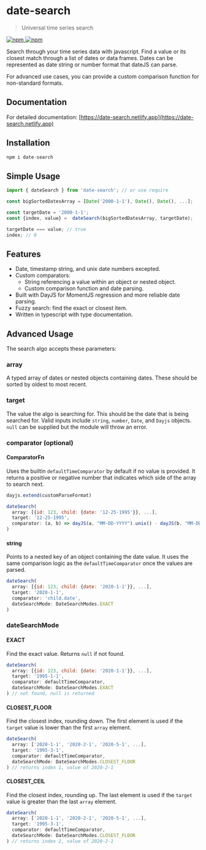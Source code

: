 # date-search
> Universal time series search

[![npm](https://img.shields.io/npm/v/date-search?color=red)
![npm](https://img.shields.io/npm/dw/date-search)](https://www.npmjs.com/package/date-search)

Search through your time series data with javascript. Find a value or its closest match through a list of dates or data frames. Dates can be represented as date string or number format that dateJS can parse.

For advanced use cases, you can provide a custom comparison function for non-standard formats.

## Documentation

For detailed documentation: [https://date-search.netlify.app](https://date-search.netlify.app)

## Installation

```js
npm i date-search
```

## Simple Usage

```js
import { dateSearch } from 'date-search'; // or use require

const bigSortedDatesArray = [Date('2000-1-1'), Date(), Date(), ...];

const targetDate = '2000-1-1';
const {index, value} =  dateSearch(bigSortedDatesArray, targetDate);

targetDate === value; // true
index; // 0
```

## Features

- Date, timestamp string, and unix date numbers excepted.
- Custom comparators:
  - String referencing a value within an object or nested object.
  - Custom comparison function and date parsing.
- Built with DayJS for MomentJS regression and more reliable date parsing.
- Fuzzy search: find the exact or closest item.
- Written in typescript with type documentation.

## Advanced Usage

The search algo accepts these parameters:

### array

A typed array of dates or nested objects containing dates. These should be sorted by oldest to most recent.

### target

The value the algo is searching for. This should be the date that is being searched for. Valid inputs include `string`, `number`, `Date`, and `Dayjs` objects. `null` can be supplied but the module will throw an error.

### comparator (optional)

#### ComparatorFn

Uses the builtin `defaultTimeComparator` by default if no value is provided. It returns a positive or negative number that indicates which side of the array to search next.

```js
dayjs.extend(customParseFormat)

dateSearch(
  array: [{id: 123, child: {date: '12-25-1995'}}, ...],
  target: '12-25-1995',
  comparator: (a, b) => dayJS(a, "MM-DD-YYYY").unix() - dayJS(b, "MM-DD-YYYY").unix(),
)
```

#### string

Points to a nested key of an object containing the date value. It uses the same comparison logic as the `defaultTimeComparator` once the values are parsed.

```js
dateSearch(
  array: [{id: 123, child: {date: '2020-1-1'}}, ...],
  target: '2020-1-1',
  comparator: 'child.date',
  dateSearchMode: DateSearchModes.EXACT
)
```

### dateSearchMode

#### EXACT

Find the exact value. Returns `null` if not found.

```js
dateSearch(
  array: [{id: 123, child: {date: '2020-1-1'}}, ...],
  target: '1995-1-1',
  comparator: defaultTimeComparator,
  dateSearchMode: DateSearchModes.EXACT
) // not found, null is returned
```

#### CLOSEST_FLOOR

Find the closest index, rounding down. The first element is used if the `target` value is lower than the first `array` element.

```js
dateSearch(
  array: ['2020-1-1', '2020-2-1', '2020-5-1', ...],
  target: '1995-3-1',
  comparator: defaultTimeComparator,
  dateSearchMode: DateSearchModes.CLOSEST_FLOOR
) // returns index 1, value of 2020-2-1
```

#### CLOSEST_CEIL

Find the closest index, rounding up. The last element is used if the `target` value is greater than the last `array` element.

```js
dateSearch(
  array: ['2020-1-1', '2020-2-1', '2020-5-1', ...],
  target: '1995-3-1',
  comparator: defaultTimeComparator,
  dateSearchMode: DateSearchModes.CLOSEST_FLOOR
) // returns index 2, value of 2020-2-1
```
